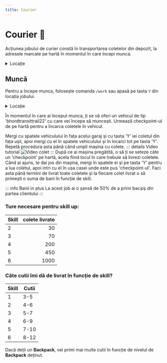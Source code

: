 ```yaml
---
title: Courier
---
```


# Courier 🛵

Acțiunea jobului de curier constă în transportarea coletelor din depozit, la adresele marcate pe hartă în momentul în care începi munca.

<details class="details custom-block">
    <summary>Locație</summary>
    <p>![Locatie](https://i.imgur.com/ozWT9Es.png "Locație")</p>
</details>

## Muncă
Pentru a începe munca, folosește comanda `/work` sau apasă pe tasta `Y` din locația jobului.

<details class="details custom-block">
    <summary>Locație</summary>
    <p>![Locatie](https://i.imgur.com/tUIZQV0.png "Locație")</p>
</details>

În momentul în care ai început munca, ți se vă oferi un vehicul de tip 'bhordtransittrail22' cu care vei începe să muncești. Urmează checkpoint-ul de pe hartă pentru a încarca coletele în vehicul.

Mergi cu spatele vehiculului în fața acelui garaj și cu tasta 'Y' iei coletul din fața ușii, apoi mergi cu el în spatele vehiculului și în încarci tot pe tasta 'Y'. Repetă procedura asta până când umpli mașina cu colete.
::: details Video tutorial
![Video colet](https://i.imgur.com/lYgqxEs.gif "Video colet")
:::
După ce ai mașina pregătită, o să ți se seteze câte un 'checkpoint' pe hartă, acela fiind locul în care trebuie să livrezi coletele. Când ai ajuns, te dai jos din mașina, mergi în spatele ei și pe tasta 'Y' pentru a lua coletul, apoi intri cu el în ușa casei unde este pus 'checkpoint-ul'. Faci asta până termini de livrat toate coletele și la fiecare colet livrat o să primești o suma de bani în funcție de skill.

::: info Banii in plus
La acest job ai o șansă de 50% de a primi bacșiș din partea clientului
:::

### Ture necesare pentru skill up:

| Skill         |  colete livrate  |
| ------------- | ----: |
| 2             | 30|
| 3             | 70|
| 4             | 200|
| 5             | 450|
| 6             | 1000|

### Câte cutii îmi dă de livrat în funcție de skill?

| Skill | Cutii |
|-------|-------|
| 1     | 3-5   |
| 2     | 4-6   |
| 3     | 5-7   |
| 4     | 6-9   |
| 5     | 7-10  |
| 6     | 8-12  |

Dacă deții un **Backpack**, vei primi mai multe cutii în funcție de nivelul de **Backpack** deținut.
